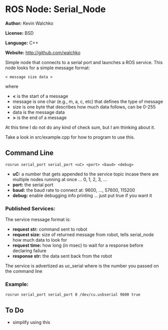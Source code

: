 # ROS Node: Serial_Node

**Author:** Kevin Walchko

**License:** BSD

**Language:** C++

**Website:** http://github.com/walchko

Simple node that connects to a serial port and launches a ROS service. 
This node looks for a simple message format:

    < message size data >

where

* **<** is the start of a message
* message is one char (e.g., m, a, c, etc) that defines the type of message
* size is one byte that describes how much data follows, can be 0-255
* data is the message data
* **>** is the end of a message

At this time I do not do any kind of check sum, but I am thinking about it.

Take a look in src/example.cpp for how to program to use this.

## Command Line

	rosrun serial_port serial_port <uC> <port> <baud> <debug>

* **uC:** a number that gets appended to the service topic incase there are multiple 
nodes running at once … 0, 1, 2, 3, …
* **port:** the serial port
* **baud:** the baud rate to connect at: 9600, …, 57600, 115200
* **debug:** enable debugging info printing ... just put true if you want it

### Published Services: 

The service message format is:

* **request str:** command sent to robot
* **request size:** size of returned message from robot, tells serial_node how much data 
to look for
* **request time:** how long (in msec) to wait for a response before declaring failure
* **response str:** the data sent back from the robot

The service is advertized as uc<uC>_serial where <uC> is the number you passed on the 
command line

### Example:
 	rosrun serial_port serial_port 0 /dev/cu.usbserial 9600 true

## To Do

* simplify using this
